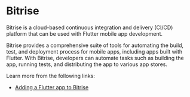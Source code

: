 # Bitrise

Bitrise is a cloud-based continuous integration and delivery (CI/CD) platform that can be used with Flutter mobile app development.

Bitrise provides a comprehensive suite of tools for automating the build, test, and deployment process for mobile apps, including apps built with Flutter. With Bitrise, developers can automate tasks such as building the app, running tests, and distributing the app to various app stores.

Learn more from the following links:

- [Adding a Flutter app to Bitrise](https://devcenter.bitrise.io/en/getting-started/getting-started-with-flutter-apps)